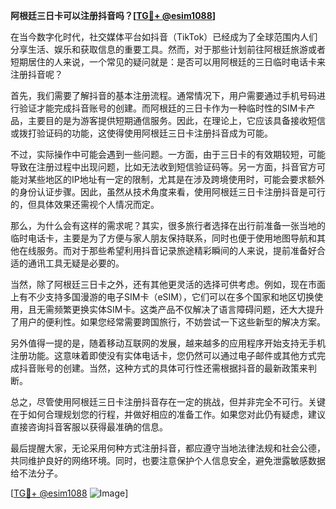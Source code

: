 **阿根廷三日卡可以注册抖音吗？[[TG💪+ @esim1088](https://t.me/s/esim1088)]**

在当今数字化时代，社交媒体平台如抖音（TikTok）已经成为了全球范围内人们分享生活、娱乐和获取信息的重要工具。然而，对于那些计划前往阿根廷旅游或者短期居住的人来说，一个常见的疑问就是：是否可以用阿根廷的三日临时电话卡来注册抖音呢？

首先，我们需要了解抖音的基本注册流程。通常情况下，用户需要通过手机号码进行验证才能完成抖音账号的创建。而阿根廷的三日卡作为一种临时性的SIM卡产品，主要目的是为游客提供短期通信服务。因此，在理论上，它应该具备接收短信或拨打验证码的功能，这使得使用阿根廷三日卡注册抖音成为可能。

不过，实际操作中可能会遇到一些问题。一方面，由于三日卡的有效期较短，可能导致在注册过程中出现问题，比如无法收到短信验证码等。另一方面，抖音官方可能对某些地区的IP地址有一定的限制，尤其是在涉及跨境使用时，可能会要求额外的身份认证步骤。因此，虽然从技术角度来看，使用阿根廷三日卡注册抖音是可行的，但具体效果还需视个人情况而定。

那么，为什么会有这样的需求呢？其实，很多旅行者选择在出行前准备一张当地的临时电话卡，主要是为了方便与家人朋友保持联系，同时也便于使用地图导航和其他在线服务。而对于那些希望利用抖音记录旅途精彩瞬间的人来说，提前准备好合适的通讯工具无疑是必要的。

当然，除了阿根廷三日卡之外，还有其他更灵活的选择可供考虑。例如，现在市面上有不少支持多国漫游的电子SIM卡（eSIM），它们可以在多个国家和地区切换使用，且无需频繁更换实体SIM卡。这类产品不仅解决了语言障碍问题，还大大提升了用户的便利性。如果您经常需要跨国旅行，不妨尝试一下这些新型的解决方案。

另外值得一提的是，随着移动互联网的发展，越来越多的应用程序开始支持无手机注册功能。这意味着即使没有实体电话卡，您仍然可以通过电子邮件或其他方式完成抖音账号的创建。当然，这种方式的具体可行性还需根据抖音的最新政策来判断。

总之，尽管使用阿根廷三日卡注册抖音存在一定的挑战，但并非完全不可行。关键在于如何合理规划您的行程，并做好相应的准备工作。如果您对此仍有疑虑，建议直接咨询抖音客服以获得最准确的信息。

最后提醒大家，无论采用何种方式注册抖音，都应遵守当地法律法规和社会公德，共同维护良好的网络环境。同时，也要注意保护个人信息安全，避免泄露敏感数据给不法分子。

[[TG💪+ @esim1088](https://t.me/s/esim1088) ![Image](https://i.postimg.cc/4NQfJmqS/Snipaste-2025-05-13-00-14-12.png)]